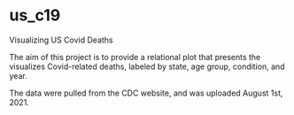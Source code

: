# us_c19
Visualizing US Covid Deaths

The aim of this project is to provide a relational plot that presents the visualizes Covid-related deaths, labeled by state, age group, 
    condition, and year.
    
The data were pulled from the CDC website, and was uploaded August 1st, 2021.
